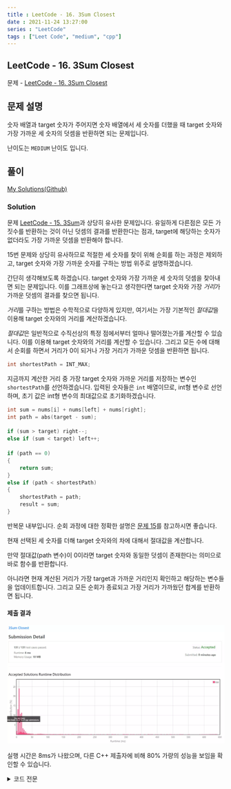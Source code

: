 ```yaml
---
title : LeetCode - 16. 3Sum Closest
date : 2021-11-24 13:27:00
series : "LeetCode"
tags : ["Leet Code", "medium", "cpp"]
---
```


## LeetCode - 16. 3Sum Closest
문제 - [LeetCode - 16. 3Sum Closest](https://leetcode.com/problems/3sum-closest/)

## 문제 설명
숫자 배열과 target 숫자가 주어지면 숫자 배열에서 세 숫자를 더했을 때 target 숫자와 가장 가까운 세 숫자의 덧셈을 반환하면 되는 문제입니다.

난이도는 `MEDIUM` 난이도 입니다.

## 풀이
[My Solutions(Github)](https://github.com/LDobac/leetcode/tree/master/16.%203Sum%20Closest)

### Solution
문제 [LeetCode - 15. 3Sum](https://jaehee.dev/#/post/15)과 상당히 유사한 문제입니다. 유일하게 다른점은 모든 가짓수를 반환하는 것이 아닌 덧셈의 결과를 반환한다는 점과, target에 해당하는 숫자가 없더라도 가장 가까운 덧셈을 반환해야 합니다.

15번 문제와 상당히 유사하므로 적절한 세 숫자를 찾이 위해 순회를 하는 과정은 제외하고, target 숫자와 가장 가까운 숫자를 구하는 방법 위주로 설명하겠습니다.

간단히 생각해보도록 하겠습니다. target 숫자와 가장 가까운 세 숫자의 덧셈을 찾아내면 되는 문제입니다. 이를 그래프상에 놓는다고 생각한다면 target 숫자와 가장 *거리*가 가까운 덧셈의 결과를 찾으면 됩니다.

*거리*를 구하는 방법은 수학적으로 다양하게 있지만, 여기서는 가장 기본적인 *절대값*을 이용해 target 숫자와의 거리를 계산하겠습니다.

*절대값*은 일반적으로 수직선상의 특정 점에서부터 얼마나 떨어졌는가를 계산할 수 있습니다. 이를 이용해 target 숫자와의 거리를 계산할 수 있습니다. 그리고 모든 수에 대해서 순회를 하면서 거리가 0이 되거나 가장 거리가 가까운 덧셈을 반환하면 됩니다.

```cpp
int shortestPath = INT_MAX;
```

지금까지 계산한 거리 중 가장 target 숫자와 가까운 거리를 저장하는 변수인 `shortestPath`를 선언하겠습니다. 입력된 숫자들은 `int` 배열이므로, int형 변수로 선언하며, 초기 값은 int형 변수의 최대값으로 초기화하겠습니다.

```cpp
int sum = nums[i] + nums[left] + nums[right];
int path = abs(target - sum);

if (sum > target) right--;
else if (sum < target) left++;

if (path == 0)
{
    return sum;
}
else if (path < shortestPath)
{
    shortestPath = path;
    result = sum;
}
```

반복문 내부입니다. 순회 과정에 대한 정확한 설명은 [문제 15](https://jaehee.dev/#/post/15)를 참고하시면 좋습니다.

현재 선택된 세 숫자를 더해 target 숫자와의 차에 대해서 절대값을 계산합니다.

만약 절대값(path 변수)이 0이라면 target 숫자와 동일한 덧셈이 존재한다는 의미으로 바로 함수를 반환합니다.

아니라면 현재 계산된 거리가 가장 target과 가까운 거리인지 확인하고 해당하는 변수들을 업데이트합니다. 그리고 모든 순회가 종료되고 가장 거리가 가까웠던 합계를 반환하면 됩니다.

#### 제출 결과
![Solution 1 result](./images/16/result_1.webp)

실행 시간은 8ms가 나왔으며, 다른 C++ 제출자에 비해 80% 가량의 성능을 보임을 확인할 수 있습니다.

<details>
<summary>코드 전문</summary>

```cpp
class Solution 
{
public:
    int threeSumClosest(vector<int>& nums, int target) 
    {
        int result;
        int shortestPath = INT_MAX;

        sort(nums.begin(), nums.end());

        for (int i = 0; i < nums.size(); i++)
        {
            if (i > 0 && nums[i] == nums[i - 1]) continue;

            int left = i + 1;
            int right = nums.size() - 1;

            while (left < right)
            {
                int sum = nums[i] + nums[left] + nums[right];
                int path = abs(target - sum);

                if (sum > target) right--;
                else if (sum < target) left++;

                if (path == 0)
                {
                    return sum;
                }
                else if (path < shortestPath)
                {
                    shortestPath = path;
                    result = sum;
                }
            }
        }

        return result;
    }
};
```

</details>
